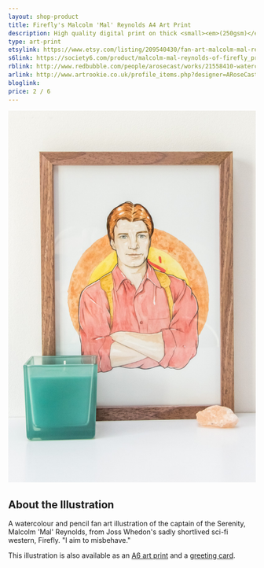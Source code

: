 ```yaml
---
layout: shop-product
title: Firefly's Malcolm 'Mal' Reynolds A4 Art Print
description: High quality digital print on thick <small><em>(250gsm)</em></small> silk card. Blank on back. Sent in a protective cello bag. A4 in size <small><em>(21 x 29.7cm or 8.3 x 11.7in)</em></small>
type: art-print
etsylink: https://www.etsy.com/listing/209540430/fan-art-malcolm-mal-reynolds-of-joss
s6link: https://society6.com/product/malcolm-mal-reynolds-of-firefly_print#1=45
rblink: http://www.redbubble.com/people/arosecast/works/21558410-watercolour-fanart-illustration-of-malcolm-mal-reynolds-from-joss-whedons-firefly
arlink: http://www.artrookie.co.uk/profile_items.php?designer=ARoseCast&design=9072
bloglink: 
price: 2 / 6
---
```


<div class="carosel">
    <img src="/assets/shop/fanart-mal-firefly-a4-art-print.jpg" alt="A4 art print of Malcolm 'Mal' Reynolds from Joss Whedon's scif-i TV show Firefly, by A Rose Cast" title="A4 art print of Malcolm 'Mal' Reynolds from Joss Whedon's scif-i TV show Firefly, by @arosecast">
</div>

<h2>About the Illustration</h2>
A watercolour and pencil fan art illustration of the captain of the Serenity, Malcolm 'Mal' Reynolds, from Joss Whedon's sadly shortlived sci-fi western, Firefly. &quot;I aim to misbehave.&quot;

This illustration is also available as an [A6 art print]() and a [greeting card](/shop/fanart-mal-firefly-greeting-card.html).